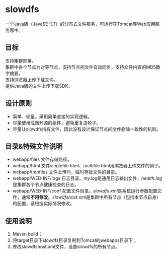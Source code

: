 # slowdfs
一个Java版（JavaSE-1.7）的分布式文件服务，可运行在Tomcat等Web应用服务器中。

## 目标
支持集群部署。   
集群中各个节点为对等节点，支持节点间文件自动同步，支持文件内容的MD5数字摘要。   
支持浏览器上传下载文件。   
提供Java版的文件上传下载SDK。   

## 设计原则
* 简单、轻量。采用简单直接的实现逻辑。
* 尽量使用成熟开源的组件，避免重复造轮子。
* 尽量让slowdfs持有文件，因此没有设计保证节点间文件删除一致性的机制。

## 目录&特殊文件说明
* webapp/files 文件存储路径。
* webapp/html 文件singlefile.html、multifile.html用浏览器上传文件的例子。
* webapp/tmpfiles 文件上传时，临时存放文件的目录。
* webapp/WEB-INF/logs 日志目录。*my.log*是通用日志输出文件，*health.log*是集群各个节点健康检查的日志。
* webapp/WEB-INF/conf 配置文件目录。*slowdfs.xml*是系统运行参数配置文件，通常**不用修改**。*slowdfshost.xml*是集群中所有节点（包括本节点自身）的配置，请根据实际情况修改。

## 使用说明
1. Maven build；
2. 将target目录下slowdfs目录复制到Tomcat的webapps目录下；
3. 修改slowdfshost.xml文件，设置slowdfs的所有节点。

